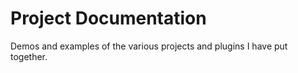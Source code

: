 Project Documentation
=====================

Demos and examples of the various projects and plugins I have put together.